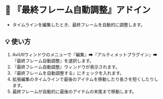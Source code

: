 ﻿# 🎉 『最終フレーム自動調整』アドイン

* タイムラインを編集したとき、最終フレームを自動的に調整します。

## 💡 使い方

1. AviUtlウィンドウのメニューで『編集』➡『アルティメットプラグイン』➡『最終フレーム自動調整』を選択します。
1. 『最終フレーム自動調整』ウィンドウが表示されます。
1. 『最終フレームを自動調整する』にチェックを入れます。
1. 拡張編集のタイムラインで最後のアイテムを移動したり長さを短くしたりします。
1. 最終フレームが自動的に最後のアイテムの末尾まで移動します。
